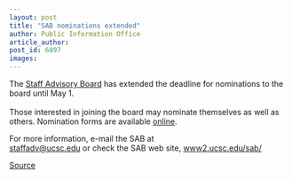 ```yaml
---
layout: post
title: "SAB nominations extended"
author: Public Information Office
article_author: 
post_id: 6897
images:
---
```


<a name="content" id="content"></a>
<p>
  The <a href="http://www2.ucsc.edu/sab/">Staff Advisory Board</a> has extended the deadline for nominations to the board until May 1.<br>
  <br>
  Those interested in joining the board may nominate themselves as well as others. Nomination forms are available <a href="http://www2.ucsc.edu/sab/files/SABelection06.pdf">online</a>.
</p>
<p>
  For more information, e-mail the SAB at<br>
  <a href="mailto:staffadv@ucsc.edu%20">staffadv@ucsc.edu</a> or check the SAB web site, <a href="http://www2.ucsc.edu/sab/">www2.ucsc.edu/sab/</a>
</p>
<p><a href="http://www1.ucsc.edu/currents/05-06/04-24/brief-sab.asp" title="Permalink to brief-sab">Source</a></p>
